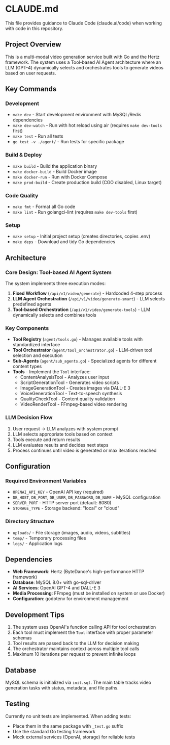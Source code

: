 # CLAUDE.md

This file provides guidance to Claude Code (claude.ai/code) when working with code in this repository.

## Project Overview

This is a multi-modal video generation service built with Go and the Hertz framework. The system uses a Tool-based AI Agent architecture where an LLM (GPT-4) dynamically selects and orchestrates tools to generate videos based on user requests.

## Key Commands

### Development
- `make dev` - Start development environment with MySQL/Redis dependencies
- `make dev-watch` - Run with hot reload using air (requires `make dev-tools` first)
- `make test` - Run all tests
- `go test -v ./agent/` - Run tests for specific package

### Build & Deploy
- `make build` - Build the application binary
- `make docker-build` - Build Docker image
- `make docker-run` - Run with Docker Compose
- `make prod-build` - Create production build (CGO disabled, Linux target)

### Code Quality
- `make fmt` - Format all Go code
- `make lint` - Run golangci-lint (requires `make dev-tools` first)

### Setup
- `make setup` - Initial project setup (creates directories, copies .env)
- `make deps` - Download and tidy Go dependencies

## Architecture

### Core Design: Tool-based AI Agent System

The system implements three execution modes:

1. **Fixed Workflow** (`/api/v1/video/generate`) - Hardcoded 4-step process
2. **LLM Agent Orchestration** (`/api/v1/video/generate-smart`) - LLM selects predefined agents
3. **Tool-based Orchestration** (`/api/v1/video/generate-tools`) - LLM dynamically selects and combines tools

### Key Components

- **Tool Registry** (`agent/tools.go`) - Manages available tools with standardized interface
- **Tool Orchestrator** (`agent/tool_orchestrator.go`) - LLM-driven tool selection and execution
- **Sub-Agents** (`agent/sub_agents.go`) - Specialized agents for different content types
- **Tools** - Implement the `Tool` interface:
  - ContentAnalysisTool - Analyzes user input
  - ScriptGenerationTool - Generates video scripts
  - ImageGenerationTool - Creates images via DALL-E 3
  - VoiceGenerationTool - Text-to-speech synthesis
  - QualityCheckTool - Content quality validation
  - VideoRenderTool - FFmpeg-based video rendering

### LLM Decision Flow

1. User request → LLM analyzes with system prompt
2. LLM selects appropriate tools based on context
3. Tools execute and return results
4. LLM evaluates results and decides next steps
5. Process continues until video is generated or max iterations reached

## Configuration

### Required Environment Variables
- `OPENAI_API_KEY` - OpenAI API key (required)
- `DB_HOST`, `DB_PORT`, `DB_USER`, `DB_PASSWORD`, `DB_NAME` - MySQL configuration
- `SERVER_PORT` - HTTP server port (default: 8080)
- `STORAGE_TYPE` - Storage backend: "local" or "cloud"

### Directory Structure
- `uploads/` - File storage (images, audio, videos, subtitles)
- `temp/` - Temporary processing files
- `logs/` - Application logs

## Dependencies

- **Web Framework**: Hertz (ByteDance's high-performance HTTP framework)
- **Database**: MySQL 8.0+ with go-sql-driver
- **AI Services**: OpenAI GPT-4 and DALL-E 3
- **Media Processing**: FFmpeg (must be installed on system or use Docker)
- **Configuration**: godotenv for environment management

## Development Tips

1. The system uses OpenAI's function calling API for tool orchestration
2. Each tool must implement the `Tool` interface with proper parameter schemas
3. Tool results are passed back to the LLM for decision making
4. The orchestrator maintains context across multiple tool calls
5. Maximum 10 iterations per request to prevent infinite loops

## Database

MySQL schema is initialized via `init.sql`. The main table tracks video generation tasks with status, metadata, and file paths.

## Testing

Currently no unit tests are implemented. When adding tests:
- Place them in the same package with `_test.go` suffix
- Use the standard Go testing framework
- Mock external services (OpenAI, storage) for reliable tests